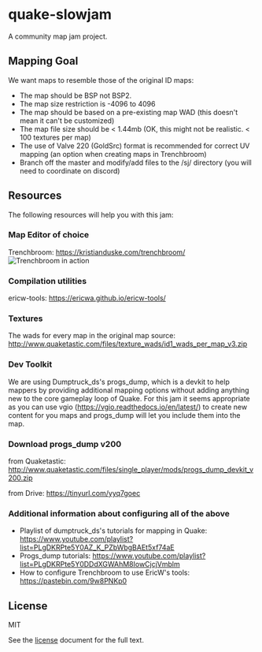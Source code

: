 # quake-slowjam

A community map jam project.

## Mapping Goal

We want maps to resemble those of the original ID maps: 
- The map should be BSP not BSP2. 
- The map size restriction is -4096 to 4096
- The map should be based on a pre-existing map WAD (this doesn't mean it can't be customized)
- The map file size should be < 1.44mb (OK, this might not be realistic. < 100 textures per map)
- The use of Valve 220 (GoldSrc) format is recommended for correct UV mapping (an option when creating maps in Trenchbroom)
- Branch off the master and modify/add files to the /sj/ directory (you will need to coordinate on discord)

## Resources

The following resources will help you with this jam:
### Map Editor of choice
Trenchbroom: https://kristianduske.com/trenchbroom/
![Trenchbroom in action](https://media.moddb.com/images/members/1/473/472463/profilemoddb/riPcFnE.png)
### Compilation utilities
ericw-tools: https://ericwa.github.io/ericw-tools/
### Textures
The wads for every map in the original map source: http://www.quaketastic.com/files/texture_wads/id1_wads_per_map_v3.zip
### Dev Toolkit
We are using Dumptruck_ds's progs_dump, which is a devkit to help mappers by providing additional mapping options without adding anything new to the core gameplay loop of Quake. For this jam it seems appropriate as you can use vgio (https://vgio.readthedocs.io/en/latest/) to create new content for you maps and progs_dump will let you include them into the map. 

### Download progs_dump v200

from Quaketastic: http://www.quaketastic.com/files/single_player/mods/progs_dump_devkit_v200.zip

from Drive: https://tinyurl.com/yyq7goec

### Additional information about configuring all of the above

- Playlist of dumptruck_ds's tutorials for mapping in Quake: https://www.youtube.com/playlist?list=PLgDKRPte5Y0AZ_K_PZbWbgBAEt5xf74aE
- Progs_dump tutorials: https://www.youtube.com/playlist?list=PLgDKRPte5Y0DDdXGWAhM8IowCjcjVmblm
- How to configure Trenchbroom to use EricW's tools: https://pastebin.com/9w8PNKp0

## License
MIT

See the [license](./LICENSE) document for the full text.
